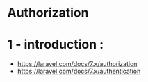 # Authorization

# 1 - introduction :

-   https://laravel.com/docs/7.x/authorization
-   https://laravel.com/docs/7.x/authentication
